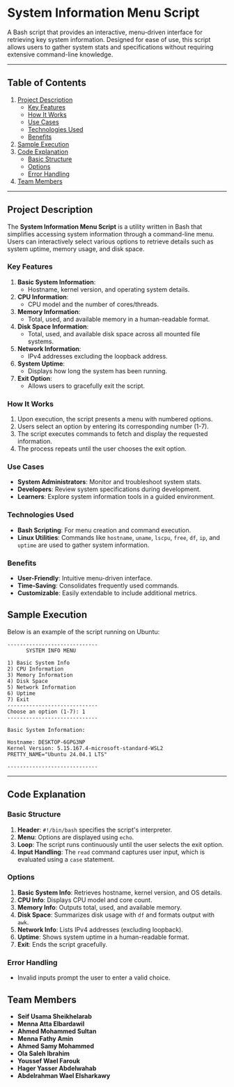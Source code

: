 # System Information Menu Script

A Bash script that provides an interactive, menu-driven interface for retrieving key system information. Designed for ease of use, this script allows users to gather system stats and specifications without requiring extensive command-line knowledge.

---

## Table of Contents

1. [Project Description](#project-description)
    - [Key Features](#key-features)
    - [How It Works](#how-it-works)
    - [Use Cases](#use-cases)
    - [Technologies Used](#technologies-used)
    - [Benefits](#benefits)
2. [Sample Execution](#sample-execution)
3. [Code Explanation](#code-explanation)
    - [Basic Structure](#basic-structure)
    - [Options](#options)
    - [Error Handling](#error-handling)
4. [Team Members](#team-members)

---

## Project Description

The **System Information Menu Script** is a utility written in Bash that simplifies accessing system information through a command-line menu. Users can interactively select various options to retrieve details such as system uptime, memory usage, and disk space.

### Key Features

1. **Basic System Information**:
   - Hostname, kernel version, and operating system details.
2. **CPU Information**:
   - CPU model and the number of cores/threads.
3. **Memory Information**:
   - Total, used, and available memory in a human-readable format.
4. **Disk Space Information**:
   - Total, used, and available disk space across all mounted file systems.
5. **Network Information**:
   - IPv4 addresses excluding the loopback address.
6. **System Uptime**:
   - Displays how long the system has been running.
7. **Exit Option**:
   - Allows users to gracefully exit the script.

### How It Works

1. Upon execution, the script presents a menu with numbered options.
2. Users select an option by entering its corresponding number (1-7).
3. The script executes commands to fetch and display the requested information.
4. The process repeats until the user chooses the exit option.

### Use Cases

- **System Administrators**: Monitor and troubleshoot system stats.
- **Developers**: Review system specifications during development.
- **Learners**: Explore system information tools in a guided environment.

### Technologies Used

- **Bash Scripting**: For menu creation and command execution.
- **Linux Utilities**: Commands like `hostname`, `uname`, `lscpu`, `free`, `df`, `ip`, and `uptime` are used to gather system information.

### Benefits

- **User-Friendly**: Intuitive menu-driven interface.
- **Time-Saving**: Consolidates frequently used commands.
- **Customizable**: Easily extendable to include additional metrics.



## Sample Execution

Below is an example of the script running on Ubuntu:

```plaintext
-----------------------------
      SYSTEM INFO MENU

1) Basic System Info
2) CPU Information
3) Memory Information
4) Disk Space
5) Network Information
6) Uptime
7) Exit
-----------------------------
Choose an option (1-7): 1
-----------------------------

Basic System Information:

Hostname: DESKTOP-6GPG3NP
Kernel Version: 5.15.167.4-microsoft-standard-WSL2
PRETTY_NAME="Ubuntu 24.04.1 LTS"

-----------------------------
```

---

## Code Explanation

### Basic Structure

1. **Header**: `#!/bin/bash` specifies the script's interpreter.
2. **Menu**: Options are displayed using `echo`.
3. **Loop**: The script runs continuously until the user selects the exit option.
4. **Input Handling**: The `read` command captures user input, which is evaluated using a `case` statement.

### Options

1. **Basic System Info**: Retrieves hostname, kernel version, and OS details.
2. **CPU Info**: Displays CPU model and core count.
3. **Memory Info**: Outputs total, used, and available memory.
4. **Disk Space**: Summarizes disk usage with `df` and formats output with `awk`.
5. **Network Info**: Lists IPv4 addresses (excluding loopback).
6. **Uptime**: Shows system uptime in a human-readable format.
7. **Exit**: Ends the script gracefully.

### Error Handling

- Invalid inputs prompt the user to enter a valid choice.



## Team Members

- **Seif Usama Sheikhelarab**
- **Menna Atta Elbardawil**
- **Ahmed Mohammed Sultan**
- **Menna Fathy Amin**
- **Ahmed Samy Mohammed**
- **Ola Saleh Ibrahim**
- **Youssef Wael Farouk**
- **Hager Yasser Abdelwahab**
- **Abdelrahman Wael Elsharkawy**
